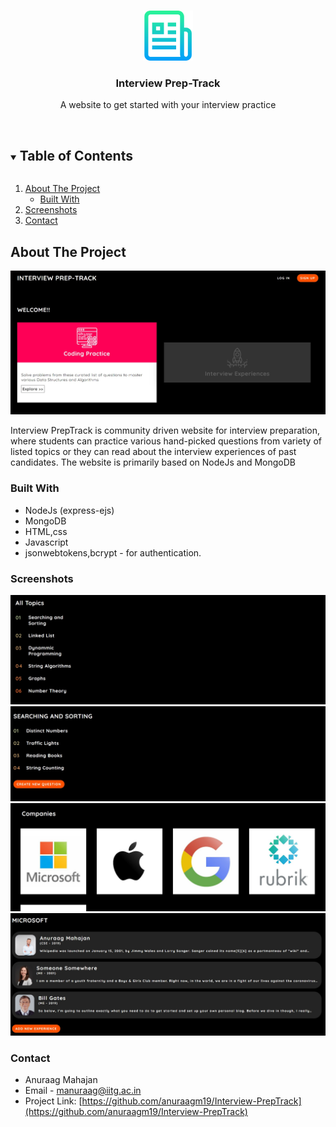 
<br />
<p align="center">
    <img src="images/logo.png" alt="Logo" width="80" height="80">
  

  <h3 align="center">Interview Prep-Track</h3>

  <p align="center">
    A website to get started with your interview practice
    <br />
    <br />
  </p>
</p>



<!-- TABLE OF CONTENTS -->
<details open="open">
  <summary><h2 style="display: inline-block">Table of Contents</h2></summary>
  <ol>
    <li>
      <a href="#about-the-project">About The Project</a>
      <ul>
        <li><a href="#built-with">Built With</a></li>
      </ul>
    </li>
    <li><a href="#screenshost">Screenshots</a></li>
    <li><a href="#contact">Contact</a></li>
  </ol>
</details>



<!-- ABOUT THE PROJECT -->
## About The Project

![product-screenshot](images/home.jpg)

Interview PrepTrack is community driven website for interview preparation, where students can practice various hand-picked questions from variety of listed topics or they can read about the interview experiences of past candidates.
The website is primarily based on NodeJs and MongoDB

### Built With


* NodeJs (express-ejs)
* MongoDB
* HTML,css
* Javascript
* jsonwebtokens,bcrypt - for authentication.

### Screenshots


<img src=images/topics.jpg>
<img src=images/questions.jpg>
<img src=images/companies.jpg >
<img src=images/experiences.jpg>

<!-- CONTACT -->
### Contact

* Anuraag Mahajan 
* Email -  manuraag@iitg.ac.in
* Project Link: [https://github.com/anuraagm19/Interview-PrepTrack](https://github.com/anuraagm19/Interview-PrepTrack)




<!-- MARKDOWN LINKS & IMAGES -->
[product-screenshot]: images/home.jpg
